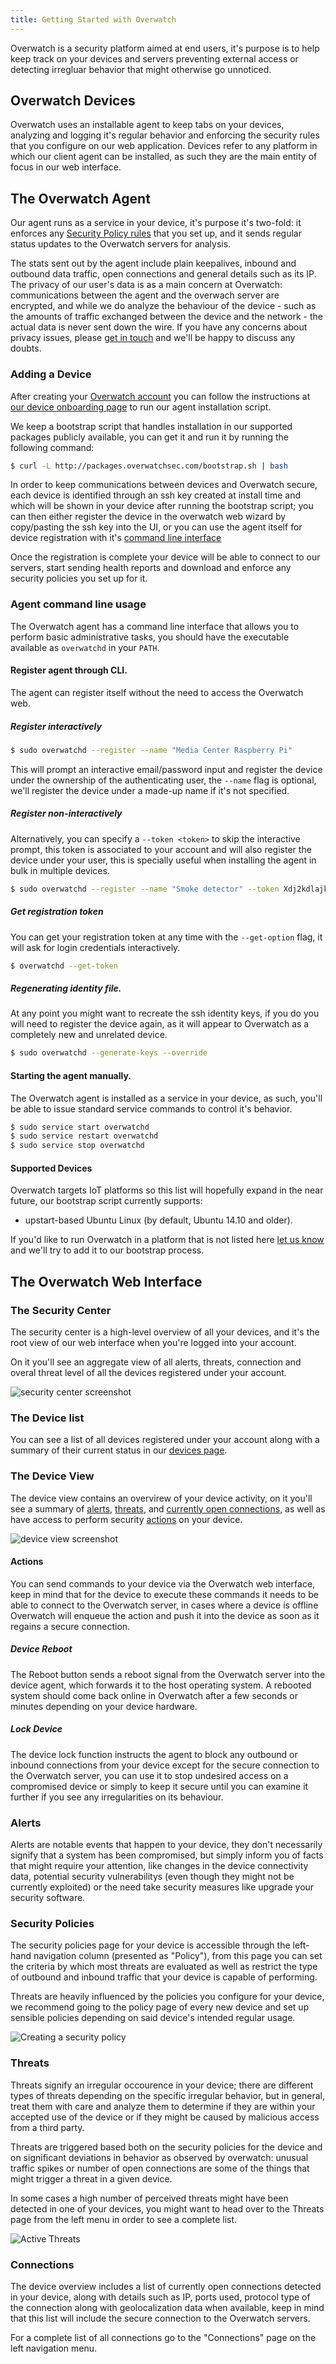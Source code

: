 ```yaml
---
title: Getting Started with Overwatch
---
```


Overwatch is a security platform aimed at end users, it's purpose is to help keep track on your devices and servers preventing external access or detecting irregluar behavior that might otherwise go unnoticed.


## Overwatch Devices

Overwatch uses an installable agent to keep tabs on your devices, analyzing and logging it's regular behavior and enforcing the security rules that you configure on our web application. Devices refer to any platform in which our client agent can be installed, as such they are the main entity of focus in our web interface.

## The Overwatch Agent

Our agent runs as a service in your device, it's purpose it's two-fold: it enforces any [Security Policy rules](#security-policies) that you set up, and it sends regular status updates to the Overwatch servers for analysis.

The stats sent out by the agent include plain keepalives, inbound and outbound data traffic, open connections and general details such as its IP. The privacy of our user's data is as a main concern at Overwatch: communications between the agent and the overwach server are encrypted, and while we do analyze the behaviour of the device - such as the amounts of traffic exchanged between the device and the network - the actual data is never sent down the wire. If you have any concerns about privacy issues, please [get in touch](get-in-touch) and we'll be happy to discuss any doubts.

### Adding a Device

After creating your [Overwatch account](https://app.overwatchsec.com/auth/signup) you can follow the instructions at [our device onboarding page](https://app.overwatchsec.com/welcome) to run our agent installation script.

We keep a bootstrap script that handles installation in our supported packages publicly available, you can get it and run it by running the following command:

```bash
$ curl -L http://packages.overwatchsec.com/bootstrap.sh | bash
```

In order to keep communications between devices and Overwatch secure, each device is identified through an ssh key created at install time and which will be shown in your device after running the bootstrap script; you can then either register the device in the overwatch web wizard by copy/pasting the ssh key into the UI, or you can use the agent itself for device registration with it's [command line interface](#agent-command-line-usage)

Once the registration is complete your device will be able to connect to our servers, start sending health reports and download and enforce any security policies you set up for it.

### Agent command line usage

The Overwatch agent has a command line interface that allows you to perform basic administrative tasks, you should have the executable available as `overwatchd` in your `PATH`.

#### Register agent through CLI.

The agent can register itself without the need to access the Overwatch web.

##### Register interactively

```bash
$ sudo overwatchd --register --name "Media Center Raspberry Pi"
```

This will prompt an interactive email/password input and register the device under the ownership of the authenticating user, the `--name` flag is optional, we'll register the device under a made-up name if it's not specified.

##### Register non-interactively

Alternatively, you can specify a `--token <token>` to skip the interactive prompt, this token is associated to your account and will also register the device under your user, this is specially useful when installing the agent in bulk in multiple devices.

```bash
$ sudo overwatchd --register --name "Smoke detector" --token Xdj2kdlajk3dfjsk2j31hdlrgk3od12isdjiqk2m22i3jdfui
```

##### Get registration token

You can get your registration token at any time with the `--get-option` flag, it will ask for login credentials interactively.

```bash
$ overwatchd --get-token
```

##### Regenerating identity file.

At any point you might want to recreate the ssh identity keys, if you do you will need to register the device again, as it will appear to Overwatch as a completely new and unrelated device.

```bash
$ sudo overwatchd --generate-keys --override
```

#### Starting the agent manually.

The Overwatch agent is installed as a service in your device, as such, you'll be able to issue standard service commands to control it's behavior.

```bash
$ sudo service start overwatchd
$ sudo service restart overwatchd
$ sudo service stop overwatchd
```

#### Supported Devices

Overwatch targets IoT platforms so this list will hopefully expand in the near future, our bootstrap script currently supports:

* upstart-based Ubuntu Linux (by default, Ubuntu 14.10 and older).

If you'd like to run Overwatch in a platform that is not listed here [let us know](get-in-touch) and we'll try to add it to our bootstrap process.

## The Overwatch Web Interface

### The Security Center

The security center is a high-level overview of all your devices, and it's the root view of our web interface when you're logged into your account.

On it you'll see an aggregate view of all alerts, threats, connection and overal threat level of all the devices registered under your account.

![security center screenshot](./img/security-center.png)

### The Device list

You can see a list of all devices registered under your account along with a summary of their current status  in our [devices page](https://app.overwatchsec.com/devices).

### The Device View

The device view contains an overvirew of your device activity, on it you'll see a summary of [alerts](#alerts), [threats](#threats), and [currently open connections](#connections), as well as have access to perform security [actions](#actions) on your device.

![device view screenshot](./img/device-view.png)

#### Actions

You can send commands to your device via the Overwatch web interface, keep in mind that for the device to execute these commands it needs to be able to connect to the Overwatch server, in cases where a device is offline Overwatch will enqueue the action and push it into the device as soon as it regains a secure connection.

##### Device Reboot

The Reboot button sends a reboot signal from the Overwatch server into the device agent, which forwards it to the host operating system. A rebooted system should come back online in Overwatch after a few seconds or minutes depending on your device hardware.

##### Lock Device

The device lock function instructs the agent to block any outbound or inbound connections from your device except for the secure connection to the Overwatch server, you can use it to stop undesired access on a compromised device or simply to keep it secure until you can examine it further if you see any irregularities on its behaviour.

###  Alerts

Alerts are notable events that happen to your device, they don't necessarily signify that a system has been compromised, but simply inform you of facts that might require your attention, like changes in the device connectivity data, potential security vulnerabilitys (even though they might not be currently exploited) or the need take security measures like upgrade your security software.


### Security Policies

The security policies page for your device is accessible through the left-hand navigation column (presented as "Policy"), from this page you can set the criteria by which most threats are evaluated as well as restrict the type of outbound and inbound traffic that your device is capable of performing.

Threats are heavily influenced by the policies you configure for your device, we recommend going to the policy page of every new device and set up sensible policies depending on said device's intended regular usage.

![Creating a security policy](./img/policy-creation.gif)

### Threats

Threats signify an irregular occourence in your device; there are different types of threats depending on the specific irregular behavior, but in general, treat them with care and analyze them to determine if they are within your accepted use of the device or if they might be caused by malicious access from a third party.

Threats are triggered based both on the security policies for the device and on significant deviations in behavior as observed by overwatch: unusual traffic spikes or number of open connections are some of the things that might trigger a threat in a given device.

In some cases a high number of perceived threats might have been detected in one of your devices, you might want to head over to the Threats page from the left menu in order to see a complete list.

![Active Threats](./img/active-threats.png)

### Connections

The device overview includes a list of currently open connections detected in your device, along with details such as IP, ports used, protocol type of the connection along with geolocalization data when available, keep in mind that this list will include the secure connection to the Overwatch servers.

For a complete list of all connections go to the "Connections" page on the left navigation menu.

[get-in-touch]: mailto:inquiries@overwatchsec.com
